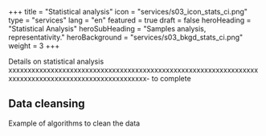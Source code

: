 +++
title = "Statistical analysis"
icon = "services/s03_icon_stats_ci.png"
type = "services"
lang = "en"
featured = true
draft = false
heroHeading = "Statistical Analysis"
heroSubHeading = "Samples analysis, representativity."
heroBackground = "services/s03_bkgd_stats_ci.png"
weight = 3
+++

Details on statistical analysis xxxxxxxxxxxxxxxxxxxxxxxxxxxxxxxxxxxxxxxxxxxxxxxxxxxxxxxxxxxxxxxxxxxxxxxxxxxxxxxxxxxxxxxxxxxxxxxxxxxxx- to complete

## Data cleansing

Example of algorithms to clean the data
